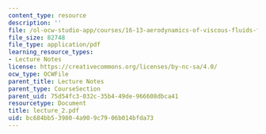 ```yaml
---
content_type: resource
description: ''
file: /ol-ocw-studio-app/courses/16-13-aerodynamics-of-viscous-fluids-fall-2003/bc684bb539804a909c7906b014bfda73_lecture_2.pdf
file_size: 82748
file_type: application/pdf
learning_resource_types:
- Lecture Notes
license: https://creativecommons.org/licenses/by-nc-sa/4.0/
ocw_type: OCWFile
parent_title: Lecture Notes
parent_type: CourseSection
parent_uid: 75d54fc3-032c-35b4-49de-966608dbca41
resourcetype: Document
title: lecture_2.pdf
uid: bc684bb5-3980-4a90-9c79-06b014bfda73
---
```

